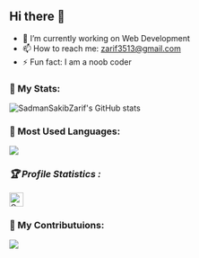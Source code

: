 <h2>Hi there 👋</h2>

<!--
**SadmanSakibZarif/SadmanSakibZarif** is a ✨ _special_ ✨ repository because its `README.md` (this file) appears on your GitHub profile.

- 🌱 I’m currently learning python(advanced)
- 👯 I’m looking to collaborate on ...
- 🤔 I’m looking for help with ...
- 💬 Ask me about ...
- - 😄 Pronouns: ...
- ⚡ Fun fact: ...
-->

- 🔭 I’m currently working on Web Development
- 📫 How to reach me: zarif3513@gmail.com
- ⚡ Fun fact: I am a noob coder 
<h3>👯 My Stats: </h3>

![SadmanSakibZarif's GitHub stats](https://github-readme-stats.vercel.app/api?username=SadmanSakibZarif&show_icons=true&theme=radical)

<h3>📜 Most Used Languages: </h3>
<img align="center" src="https://github-readme-stats.vercel.app/api/top-langs/?username=SadmanSakibZarif&layout=compact&theme=radical">

<h3><b><i>🏆 Profile Statistics :</i></b></h3>
<a href="https://github.com/SadmanSakibZarif"><img height="25" title="Counter" src="https://komarev.com/ghpvc/?username=SadmanSakibZarif&color=blue&style=flat-square"></a>

<h3>🌱 My Contributuions: </h3>
<img align='center' src="https://github-readme-streak-stats.herokuapp.com?user=SadmanSakibZarif&theme=radical&border=#ffffff">
